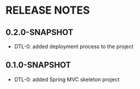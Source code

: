 # RELEASE NOTES

## 0.2.0-SNAPSHOT

* DTL-0: added deployment process to the project

## 0.1.0-SNAPSHOT

*   DTL-0: added Spring MVC skeleton project